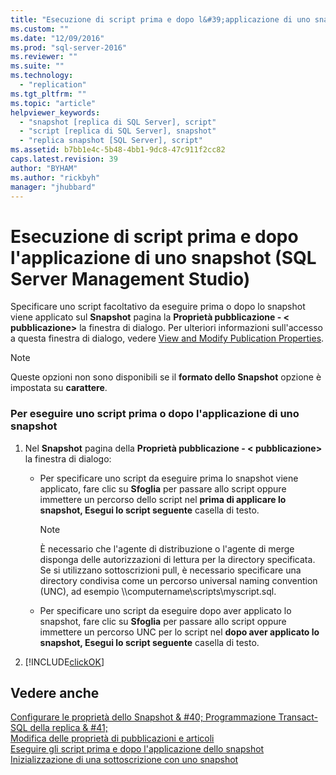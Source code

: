 ```yaml
---
title: "Esecuzione di script prima e dopo l&#39;applicazione di uno snapshot (SQL Server Management Studio) | Microsoft Docs"
ms.custom: ""
ms.date: "12/09/2016"
ms.prod: "sql-server-2016"
ms.reviewer: ""
ms.suite: ""
ms.technology: 
  - "replication"
ms.tgt_pltfrm: ""
ms.topic: "article"
helpviewer_keywords: 
  - "snapshot [replica di SQL Server], script"
  - "script [replica di SQL Server], snapshot"
  - "replica snapshot [SQL Server], script"
ms.assetid: b7bb1e4c-5b48-4bb1-9dc8-47c911f2cc82
caps.latest.revision: 39
author: "BYHAM"
ms.author: "rickbyh"
manager: "jhubbard"
---
```

# Esecuzione di script prima e dopo l&#39;applicazione di uno snapshot (SQL Server Management Studio)
  Specificare uno script facoltativo da eseguire prima o dopo lo snapshot viene applicato sul **Snapshot** pagina la **Proprietà pubblicazione - \< pubblicazione>** la finestra di dialogo. Per ulteriori informazioni sull'accesso a questa finestra di dialogo, vedere [View and Modify Publication Properties](../../relational-databases/replication/publish/view-and-modify-publication-properties.md).  
  
> [!NOTE]  
>  Queste opzioni non sono disponibili se il **formato dello Snapshot** opzione è impostata su **carattere**.  
  
### Per eseguire uno script prima o dopo l'applicazione di uno snapshot  
  
1.  Nel **Snapshot** pagina della **Proprietà pubblicazione - \< pubblicazione>** la finestra di dialogo:  
  
    -   Per specificare uno script da eseguire prima lo snapshot viene applicato, fare clic su **Sfoglia** per passare allo script oppure immettere un percorso dello script nel **prima di applicare lo snapshot, Esegui lo script seguente** casella di testo.  
  
        > [!NOTE]  
        >  È necessario che l'agente di distribuzione o l'agente di merge disponga delle autorizzazioni di lettura per la directory specificata. Se si utilizzano sottoscrizioni pull, è necessario specificare una directory condivisa come un percorso universal naming convention (UNC), ad esempio \\\computername\scripts\myscript.sql.  
  
    -   Per specificare uno script da eseguire dopo aver applicato lo snapshot, fare clic su **Sfoglia** per passare allo script oppure immettere un percorso UNC per lo script nel **dopo aver applicato lo snapshot, Esegui lo script seguente** casella di testo.  
  
2.  [!INCLUDE[clickOK](../../includes/clickok-md.md)]  
  
## Vedere anche  
 [Configurare le proprietà dello Snapshot & #40; Programmazione Transact-SQL della replica & #41;](../../relational-databases/replication/publish/configure-snapshot-properties-replication-transact-sql-programming.md)   
 [Modifica delle proprietà di pubblicazioni e articoli](../../relational-databases/replication/publish/change-publication-and-article-properties.md)   
 [Eseguire gli script prima e dopo l'applicazione dello snapshot](../../relational-databases/replication/execute-scripts-before-and-after-the-snapshot-is-applied.md)   
 [Inizializzazione di una sottoscrizione con uno snapshot](../../relational-databases/replication/initialize-a-subscription-with-a-snapshot.md)  
  
  